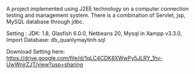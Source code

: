 A project implemented using J2EE technology on a computer connection testing and management system. There is a combination of Servlet, jsp, MySQL database through jdbc.

Setting :
	JDK: 1.8,
	Glasfish 6.0.0,
	Netbeans 20,
	Mysql in Xampp v3.3.0,
	Import Database: db_quanlymaytinh.sql

Download Setting here: https://drive.google.com/file/d/1qLC4CDK8XWwPy5JLRY_1hv-UwWnjrZJT/view?usp=sharing
